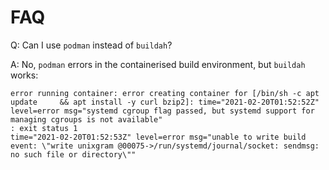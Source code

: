 # FAQ

Q: Can I use `podman` instead of `buildah`?

A: No, `podman` errors in the containerised build environment, but `buildah` 
works:

```shell
error running container: error creating container for [/bin/sh -c apt update     && apt install -y curl bzip2]: time="2021-02-20T01:52:52Z" level=error msg="systemd cgroup flag passed, but systemd support for managing cgroups is not available"
: exit status 1
time="2021-02-20T01:52:53Z" level=error msg="unable to write build event: \"write unixgram @00075->/run/systemd/journal/socket: sendmsg: no such file or directory\""
```